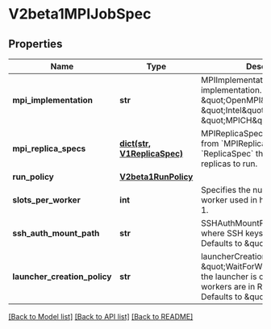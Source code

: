 # V2beta1MPIJobSpec


## Properties
Name | Type | Description | Notes
------------ | ------------- | ------------- | -------------
**mpi_implementation** | **str** | MPIImplementation is the MPI implementation. Options are \&quot;OpenMPI\&quot; (default), \&quot;Intel\&quot; and \&quot;MPICH\&quot;. | [optional] 
**mpi_replica_specs** | [**dict(str, V1ReplicaSpec)**](V1ReplicaSpec.md) | MPIReplicaSpecs contains maps from &#x60;MPIReplicaType&#x60; to &#x60;ReplicaSpec&#x60; that specify the MPI replicas to run. | 
**run_policy** | [**V2beta1RunPolicy**](V2beta1RunPolicy.md) |  | [optional] 
**slots_per_worker** | **int** | Specifies the number of slots per worker used in hostfile. Defaults to 1. | [optional] 
**ssh_auth_mount_path** | **str** | SSHAuthMountPath is the directory where SSH keys are mounted. Defaults to \&quot;/root/.ssh\&quot;. | [optional] 
**launcher_creation_policy** | **str** | launcherCreationPolicy if \&quot;WaitForWorkersReady\&quot;, the launcher is created only after all workers are in Ready state. Defaults to \&quot;AtStartup\&quot; | [optional] 

[[Back to Model list]](../README.md#documentation-for-models) [[Back to API list]](../README.md#documentation-for-api-endpoints) [[Back to README]](../README.md)


